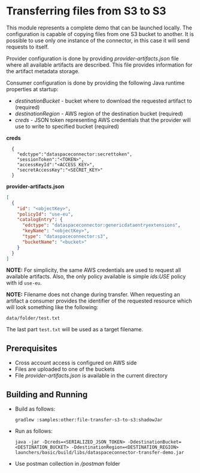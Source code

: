 # Transferring files from S3 to S3

This module represents a complete demo that can be launched locally. The configuration is capable of copying files from
one S3 bucket to another. It is possible to use only one instance of the connector, in this case it will send requests
to itself.

Provider configuration is done by providing _provider-artifacts.json_ file where all available artifacts are described.
This file provides information for the artifact metadata storage.

Consumer configuration is done by providing the following Java runtime properties at startup:

* _destinationBucket_ - bucket where to download the requested artifact to (required)
* _destinationRegion_ - AWS region of the destination bucket (required)
* _creds_ - JSON token representing AWS credentials that the provider will use to write to specified bucket (required)

**creds**

```
  {
    "edctype":"dataspaceconnector:secrettoken",
    "sessionToken":"<TOKEN>",
    "accessKeyId":"<ACCESS_KEY>",
    "secretAccessKey":"<SECRET_KEY>"
  }
```

**provider-artifacts.json**

```json
[
  {
    "id": "<objectKey>",
    "policyId": "use-eu",
    "catalogEntry": {
      "edctype": "dataspaceconnector:genericdataentryextensions",
      "keyName": "<objectKey>",
      "type": "dataspaceconnector:s3",
      "bucketName": "<bucket>"
    }
  }
]

```

**NOTE:** For simplicity, the same AWS credentials are used to request all available artifacts. Also, the only policy
available is simple _ids:USE_ policy with id `use-eu`.

**NOTE:** Filename does not change during transfer. When requesting an artifact a consumer provides the identifier of
the requested resource which will look something like the following:

`data/folder/test.txt`

The last part `test.txt` will be used as a target filename.

## Prerequisites

* Cross account access is configured on AWS side
* Files are uploaded to one of the buckets
* File _provider-artifacts.json_ is available in the current directory

## Building and Running

* Build as follows:

  `gradlew :samples:other:file-transfer-s3-to-s3:shadowJar`

* Run as follows:

  `java -jar -Dcreds=<SERIALIZED_JSON_TOKEN> -DdestinationBucket=<DESTINATION_BUCKET> -DdestinationRegion=<DESTINATION_REGION> launchers/basic/build/libs/dataspaceconnector-transfer-demo.jar`

* Use postman collection in _/postman_ folder


